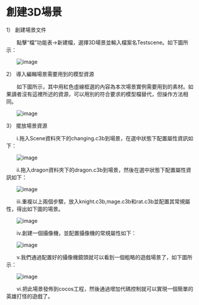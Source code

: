 # 創建3D場景
1）    創建場景文件

&emsp;&emsp;點擊“檔”功能表->新建檔，選擇3D場景並輸入檔案名Testscene。如下圖所示：

&emsp;&emsp;![image](res_tw/image0001.png) 

2）    導入編輯場景需要用到的模型資源

&emsp;&emsp;如下圖所示，其中用紅色虛線框選的內容為本次場景實例需要用到的素材。如果讀者沒有這裡所述的資源，可以用別的符合要求的模型檔替代，但操作方法相同。

&emsp;&emsp;![image](res_tw/image0002.png) 

3）    擺放場景資源

&emsp;&emsp;i.拖入Scene資料夾下的changing.c3b到場景，在選中狀態下配置屬性資訊如下：

&emsp;&emsp;![image](res_tw/image0003.png) 
 
&emsp;&emsp;ii.拖入dragon資料夾下的dragon.c3b到場景，然後在選中狀態下配置屬性資訊如下：

&emsp;&emsp;![image](res_tw/image0004.png) 

&emsp;&emsp;iii.重複以上兩個步驟，放入knight.c3b,mage.c3b和rat.c3b並配置其常規屬性，得出如下圖的場景。

&emsp;&emsp;![image](res_tw/image0005.png) 
 
&emsp;&emsp;iv.創建一個攝像機，並配置攝像機的常規屬性如下：

&emsp;&emsp;![image](res_tw/image0006.png) 
 
&emsp;&emsp;v.我們通過配置好的攝像機鏡頭就可以看到一個粗略的遊戲場景了，如下圖所示：

&emsp;&emsp;![image](res_tw/image0007.png) 
 
&emsp;&emsp;vi.把此場景發佈到cocos工程，然後通過增加代碼控制就可以實現一個簡單的英雄打怪的遊戲了。
